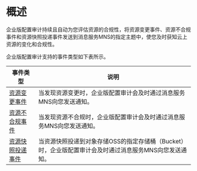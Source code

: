 # 概述

企业版配置审计持续且自动为您评估资源的合规性，将资源变更事件、资源不合规事件和资源快照投递事件发送到消息服务MNS的指定主题中，使您及时获知云上资源的变化和合规性。

企业版配置审计支持的事件类型如下表所示。

|事件类型|说明|
|----|--|
|[资源变更事件](/cn.zh-CN/企业版配置审计/资源事件/事件类型/资源变更事件.md)|当发现资源变更时，企业版配置审计会及时通过消息服务MNS向您发送通知。|
|[资源不合规事件](/cn.zh-CN/企业版配置审计/资源事件/事件类型/资源不合规事件.md)|当发现资源不合规时，企业版配置审计会及时通过消息服务MNS向您发送通知。|
|[资源快照投递事件](/cn.zh-CN/企业版配置审计/资源事件/事件类型/资源快照投递事件.md)|当资源快照投递到对象存储OSS的指定存储桶（Bucket）时，企业版配置审计会及时通过消息服务MNS向您发送通知。|

